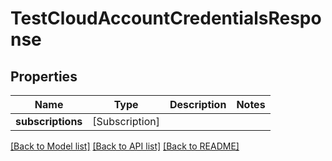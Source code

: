 # TestCloudAccountCredentialsResponse

## Properties

Name | Type | Description | Notes
------------ | ------------- | ------------- | -------------
**subscriptions** | [Subscription] |  | 

[[Back to Model list]](../README.md#documentation-for-models) [[Back to API list]](../README.md#documentation-for-api-endpoints) [[Back to README]](../README.md)


